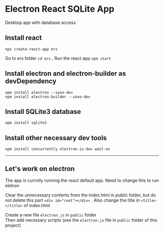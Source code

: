 # Electron React SQLite App
Desktop app with database access

## Install react 
`npx create-react-app ers`

Go to ers folder `cd ers` , 
Run the react app `npm start`

## Install electron and electron-builder as devDependency
`npm install electron --save-dev` <br/>
`npm install electron-builder --save-dev`

## Install SQLite3 database
`npm install sqlite3`

## Install other necessary dev tools
`npm install concurrently electron-is-dev wait-on `

***
## Let's work on electron
The app is currntly running the react default app. Need to change this to run eletron 

Clear the unnecessary contents from the index.html in public folder, but do not delete this part `<div id="root"></div>` . Also change the title in `<title> </title>` of index.html

Create a new file `electron.js` in `public` folder  <br/>
Then add necessary scripts (see the `electron.js` file in `public` folder of this project)









